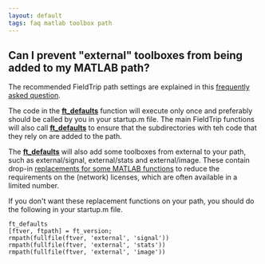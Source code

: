 ```yaml
---
layout: default
tags: faq matlab toolbox path
---
```



## Can I prevent "external" toolboxes from being added to my MATLAB path?

The recommended FieldTrip path settings are explained in this [frequently asked question](/should_i_add_fieldtrip_with_all_subdirectories_to_my_matlab_path).

The code in the **[ft_defaults](/reference/ft_defaults)** function will execute only once and preferably should be called by you in your startup.m file. The main FieldTrip functions will also call **[ft_defaults](/reference/ft_defaults)** to ensure that the subdirectories with teh code that they rely on are added to the path. 

The **[ft_defaults](/reference/ft_defaults)** will also add some toolboxes from external to your path, such as external/signal, external/stats and external/image. These contain drop-in [replacements for some MATLAB functions](/faq/matlab_replacements) to reduce the requirements on the (network) licenses, which are often available in a limited number.

If you don't want these replacement functions on your path, you should do the following in your startup.m file.

    ft_defaults
    [ftver, ftpath] = ft_version;
    rmpath(fullfile(ftver, 'external', 'signal'))
    rmpath(fullfile(ftver, 'external', 'stats'))
    rmpath(fullfile(ftver, 'external', 'image'))
 
    

   
